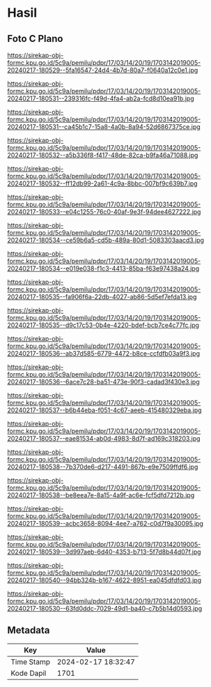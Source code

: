 # Hasil

## Foto C Plano

https://sirekap-obj-formc.kpu.go.id/5c9a/pemilu/pdpr/17/03/14/20/19/1703142019005-20240217-180529--5fa16547-24d4-4b7d-80a7-f0640a12c0e1.jpg

https://sirekap-obj-formc.kpu.go.id/5c9a/pemilu/pdpr/17/03/14/20/19/1703142019005-20240217-180531--239316fc-f49d-4fa4-ab2a-fcd8d10ea91b.jpg

https://sirekap-obj-formc.kpu.go.id/5c9a/pemilu/pdpr/17/03/14/20/19/1703142019005-20240217-180531--ca45b1c7-15a8-4a0b-8a94-52d6867375ce.jpg

https://sirekap-obj-formc.kpu.go.id/5c9a/pemilu/pdpr/17/03/14/20/19/1703142019005-20240217-180532--a5b336f8-f417-48de-82ca-b9fa46a71088.jpg

https://sirekap-obj-formc.kpu.go.id/5c9a/pemilu/pdpr/17/03/14/20/19/1703142019005-20240217-180532--ff12db99-2a61-4c9a-8bbc-007bf9c639b7.jpg

https://sirekap-obj-formc.kpu.go.id/5c9a/pemilu/pdpr/17/03/14/20/19/1703142019005-20240217-180533--e04c1255-76c0-40af-9e3f-94dee4627222.jpg

https://sirekap-obj-formc.kpu.go.id/5c9a/pemilu/pdpr/17/03/14/20/19/1703142019005-20240217-180534--ce59b6a5-cd5b-489a-80d1-5083303aacd3.jpg

https://sirekap-obj-formc.kpu.go.id/5c9a/pemilu/pdpr/17/03/14/20/19/1703142019005-20240217-180534--e019e038-f1c3-4413-85ba-f63e97438a24.jpg

https://sirekap-obj-formc.kpu.go.id/5c9a/pemilu/pdpr/17/03/14/20/19/1703142019005-20240217-180535--fa906f6a-22db-4027-ab86-5d5ef7efda13.jpg

https://sirekap-obj-formc.kpu.go.id/5c9a/pemilu/pdpr/17/03/14/20/19/1703142019005-20240217-180535--d9c17c53-0b4e-4220-bdef-bcb7ce4c77fc.jpg

https://sirekap-obj-formc.kpu.go.id/5c9a/pemilu/pdpr/17/03/14/20/19/1703142019005-20240217-180536--ab37d585-6779-4472-b8ce-ccfdfb03a9f3.jpg

https://sirekap-obj-formc.kpu.go.id/5c9a/pemilu/pdpr/17/03/14/20/19/1703142019005-20240217-180536--6ace7c28-ba51-473e-90f3-cadad3f430e3.jpg

https://sirekap-obj-formc.kpu.go.id/5c9a/pemilu/pdpr/17/03/14/20/19/1703142019005-20240217-180537--b6b44eba-f051-4c67-aeeb-415480329eba.jpg

https://sirekap-obj-formc.kpu.go.id/5c9a/pemilu/pdpr/17/03/14/20/19/1703142019005-20240217-180537--eae81534-ab0d-4983-8d7f-ad169c318203.jpg

https://sirekap-obj-formc.kpu.go.id/5c9a/pemilu/pdpr/17/03/14/20/19/1703142019005-20240217-180538--7b370de6-d217-4491-867b-e9e7509ffdf6.jpg

https://sirekap-obj-formc.kpu.go.id/5c9a/pemilu/pdpr/17/03/14/20/19/1703142019005-20240217-180538--be8eea7e-8a15-4a9f-ac6e-fcf5dfd7212b.jpg

https://sirekap-obj-formc.kpu.go.id/5c9a/pemilu/pdpr/17/03/14/20/19/1703142019005-20240217-180539--acbc3658-8094-4ee7-a762-c0d7f9a30095.jpg

https://sirekap-obj-formc.kpu.go.id/5c9a/pemilu/pdpr/17/03/14/20/19/1703142019005-20240217-180539--3d997aeb-6d40-4353-b713-5f7d8b44d07f.jpg

https://sirekap-obj-formc.kpu.go.id/5c9a/pemilu/pdpr/17/03/14/20/19/1703142019005-20240217-180540--94bb324b-b167-4622-8951-ea045dfdfd03.jpg

https://sirekap-obj-formc.kpu.go.id/5c9a/pemilu/pdpr/17/03/14/20/19/1703142019005-20240217-180530--63fd0ddc-7029-49d1-ba40-c7b5b14d0593.jpg


## Metadata

| Key        | Value               |
| ---------- | ------------------- |
| Time Stamp | 2024-02-17 18:32:47 |
| Kode Dapil | 1701                |



